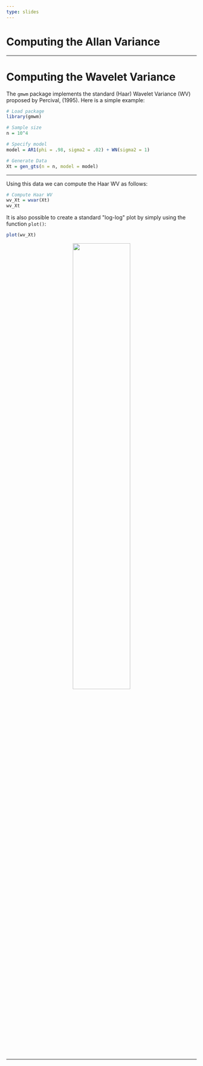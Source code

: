 ```yaml
---
type: slides
---
```


# Computing the Allan Variance

---

# Computing the Wavelet Variance

The `gmwm` package implements the standard (Haar) Wavelet Variance (WV) proposed by Percival, (1995). Here is a simple example:

```r
# Load package
library(gmwm)

# Sample size
n = 10^4

# Specify model
model = AR1(phi = .98, sigma2 = .02) + WN(sigma2 = 1)

# Generate Data
Xt = gen_gts(n = n, model = model)
```

---

Using this data we can compute the Haar WV as follows:

```r
# Compute Haar WV
wv_Xt = wvar(Xt)
wv_Xt
```
It is also possible to create a standard "log-log" plot by simply using the function `plot()`:

```r
plot(wv_Xt)
```


<div style="text-align:center"><img src="av1-1.png" alt=" " width="55%">

---

